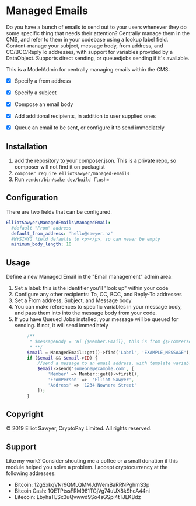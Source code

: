 # Managed Emails
Do you have a bunch of emails to send out to your users whenever they do some specific thing that needs their attention? Centrally manage them in the CMS, and refer to them in your codebase using a lookup label field. Content-manage your subject, message body, from address, and CC/BCC/ReplyTo addresses, with support for variables provided by a DataObject. Supports direct sending, or queuedjobs sending if it's available. 

This is a ModelAdmin for centrally managing emails within the CMS:

* [x] Specify a from address
* [x] Specify a subject
* [x] Compose an email body
* [x] Add additional recipients, in addition to user supplied ones
* [x] Queue an email to be sent, or configure it to send immediately


## Installation
1. add the repository to your composer.json. This is a private repo, so composer will not find it on packagist
2. `composer require elliotsawyer/managed-emails`
3. Run `vendor/bin/sake dev/build flush=`

## Configuration
There are two fields that can be configured.
```yml
ElliotSawyer\ManagedEmails\ManagedEmail:
  #default "From" address
  default_from_address: 'hello@sawyer.nz'
  #WYSIWYG field defaults to <p></p>, so can never be empty
  minimum_body_length: 10
```

## Usage
Define a new Managed Email in the "Email management" admin area:
1. Set a label: this is the identifier you'll "look up" within your code
2. Configure any other recipients: To, CC, BCC, and Reply-To addresses
3. Set a From address, Subject, and Message body
4. You can make references to specific variables in your message body, and pass them into into the message body from your code.
5. If you have Queued Jobs installed, your message will be queued for sending. If not, it will send immediately

```php
        /**
         * $messageBody = 'Hi {$Member.Email}, this is from {$FromPerson} located at {$Address}.'
         * **/
        $email = ManagedEmail::get()->find('Label', 'EXAMPLE_MESSAGE');
        if ($email && $email->ID) {
            //send a message to an email address, with template variables defined
            $email->send('someone@example.com', [
                'Member' => Member::get()->first(),
                'FromPerson' =>  'Elliot Sawyer',
                'Address' => '1234 Nowhere Street'
            ]);
        }
```

## Copyright
&copy; 2019 Elliot Sawyer, CryptoPay Limited. All rights reserved. 

## Support
Like my work? Consider shouting me a coffee or a small donation if this module helped you solve a problem. I accept cryptocurrency at the following addresses:
* Bitcoin: 12gSxkqVNr9QMLQMMJdWemBaRRNPghmS3p
* Bitcoin Cash: 1QETPtssFRM981TGjVg74uUX8kShcA44ni
* Litecoin: LbyhaTESx3uQvwwd9So4sGSpi4tTJLKBdz
